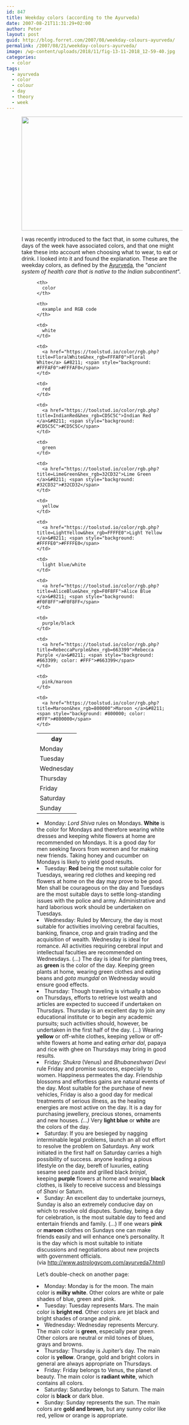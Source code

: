 ```yaml
---
id: 847
title: Weekday colors (according to the Ayurveda)
date: 2007-08-21T11:31:29+02:00
author: Peter
layout: post
guid: http://blog.forret.com/2007/08/weekday-colours-ayurveda/
permalink: /2007/08/21/weekday-colours-ayurveda/
image: /wp-content/uploads/2018/11/fig-13-11-2018_12-59-40.jpg
categories:
  - color
tags:
  - ayurveda
  - color
  - colour
  - day
  - theory
  - week
---
```

<figure class="wp-block-image size-large"><img  width="500" height="300" src="http://blog.forret.com/wp-content/uploads/2018/11/fig-13-11-2018_12-59-40.jpg" alt="" class="wp-image-1813" srcset="https://blog.forret.com/wp-content/uploads/2018/11/fig-13-11-2018_12-59-40.jpg 500w, https://blog.forret.com/wp-content/uploads/2018/11/fig-13-11-2018_12-59-40-300x180.jpg 300w" sizes="(max-width: 500px) 100vw, 500px" />  

I was recently introduced to the fact that, in some cultures, the days of the week have associated colors, and that one might take these into account when choosing what to wear, to eat or drink. I looked into it and found the explanation. These are the weekday colors, as defined by the [Ayurveda](http://en.wikipedia.org/wiki/Ayurveda), the &#8220;_ancient system of health care that is native to the Indian subcontinent_&#8220;. <figure class="wp-block-table">

<table class="">
  <tr>
    <th>
      day
    </th>
    
    <th>
      color
    </th>
    
    <th>
      example and RGB code
    </th>
  </tr>
  
  <tr>
    <td>
      Monday
    </td>
    
    <td>
      white
    </td>
    
    <td>
      <a href="https://toolstud.io/color/rgb.php?title=FloralWhite&hex_rgb=FFFAF0">Floral White</a> &#8211; <span style="background: #FFFAF0">#FFFAF0</span>
    </td>
  </tr>
  
  <tr>
    <td>
      Tuesday
    </td>
    
    <td>
      red
    </td>
    
    <td>
      <a href="https://toolstud.io/color/rgb.php?title=IndianRed&hex_rgb=CD5C5C">Indian Red </a>&#8211; <span style="background: #CD5C5C">#CD5C5C</span>
    </td>
  </tr>
  
  <tr>
    <td>
      Wednesday
    </td>
    
    <td>
      green
    </td>
    
    <td>
      <a href="https://toolstud.io/color/rgb.php?title=LimeGreen&hex_rgb=32CD32">Lime Green </a>&#8211; <span style="background: #32CD32">#32CD32</span>
    </td>
  </tr>
  
  <tr>
    <td>
      Thursday
    </td>
    
    <td>
      yellow
    </td>
    
    <td>
      <a href="https://toolstud.io/color/rgb.php?title=LightYellow&hex_rgb=FFFFE0">Light Yellow </a>&#8211; <span style="background: #FFFFE0">#FFFFE0</span>
    </td>
  </tr>
  
  <tr>
    <td>
      Friday
    </td>
    
    <td>
      light blue/white
    </td>
    
    <td>
      <a href="https://toolstud.io/color/rgb.php?title=AliceBlue&hex_rgb=F0F8FF">Alice Blue </a>&#8211; <span style="background: #F0F8FF">#F0F8FF</span>
    </td>
  </tr>
  
  <tr>
    <td>
      Saturday
    </td>
    
    <td>
      purple/black
    </td>
    
    <td>
      <a href="https://toolstud.io/color/rgb.php?title=RebeccaPurple&hex_rgb=663399">Rebecca Purple </a>&#8211; <span style="background: #663399; color: #FFF">#663399</span>
    </td>
  </tr>
  
  <tr>
    <td>
      Sunday
    </td>
    
    <td>
      pink/maroon
    </td>
    
    <td>
      <a href="https://toolstud.io/color/rgb.php?title=Maroon&hex_rgb=800000">Maroon </a>&#8211; <span style="background: #800000; color: #FFF">#800000</span>
    </td>
  </tr>
</table>  

<li style="text-align: left;">
  Monday: <em>Lord Shiva</em> rules on Mondays. <strong>White</strong> is the color for Mondays and therefore wearing white dresses and keeping white flowers at home are recommended on Mondays. It is a good day for men seeking favors from women and for making new friends. Taking honey and cucumber on Mondays is likely to yield good results.<!--more-->
</li>

<li style="text-align: left;">
  Tuesday: <strong>Red</strong> being the most suitable color for Tuesdays, wearing red clothes and keeping red flowers at home on the day may prove to be good. Men shall be courageous on the day and Tuesdays are the most suitable days to settle long-standing issues with the police and army. Administrative and hard laborious work should be undertaken on Tuesdays.
</li>
<li style="text-align: left;">
  Wednesday: Ruled by Mercury, the day is most suitable for activities involving cerebral faculties, banking, finance, crop and grain trading and the acquisition of wealth. Wednesday is ideal for romance. All activities requiring cerebral input and intellectual faculties are recommended on Wednesdays. (&#8230;) The day is ideal for planting trees, as <strong>green</strong> is the color of the day. Keeping green plants at home, wearing green clothes and eating beans and <em>gota mungdal</em> on Wednesday would ensure good effects.
</li>
<li style="text-align: left;">
  Thursday: Though traveling is virtually a taboo on Thursdays, efforts to retrieve lost wealth and articles are expected to succeed if undertaken on Thursdays. Thursday is an excellent day to join any educational institute or to begin any academic pursuits; such activities should, however, be undertaken in the first half of the day. (&#8230;) Wearing <strong>yellow</strong> or off-white clothes, keeping yellow or off-white flowers at home and eating <em>arhar dal</em>, papaya and rice with ghee on Thursdays may bring in good results.
</li>
<li style="text-align: left;">
  Friday: <em>Shukra</em> (Venus) and <em>Bhubaneshwari Devi</em> rule Friday and promise success, especially to women. Happiness permeates the day. Friendship blossoms and effortless gains are natural events of the day. Most suitable for the purchase of new vehicles, Friday is also a good day for medical treatments of serious illness, as the healing energies are most active on the day. It is a day for purchasing jewellery, precious stones, ornaments and new houses. <em>(&#8230;) </em>Very <strong>light blue</strong> or <strong>white</strong> are the colors of the day.
</li>
<li style="text-align: left;">
  Saturday: If you are besieged by nagging interminable legal problems, launch an all out effort to resolve the problem on Saturdays. Any work initiated in the first half on Saturday carries a high possibility of success. anyone leading a pious lifestyle on the day, bereft of luxuries, eating sesame seed paste and grilled black <em>brinjal</em>, keeping <strong>purple</strong> flowers at home and wearing <strong>black</strong> clothes, is likely to receive success and blessings of <em>Shani</em> or Saturn.
</li>
<li style="text-align: left;">
  Sunday: An excellent day to undertake journeys, Sunday is also an extremely conducive day on which to resolve old disputes. Sunday, being a day for celebration, is the most suitable day to feed and entertain friends and family. (&#8230;) If one wears <strong>pink</strong> or <strong>maroon</strong> clothes on Sundays one can make friends easily and will enhance one&#8217;s personality. It is the day which is most suitable to initiate discussions and negotiations about new projects with government officials.<br />(via <a href="http://www.astrologycom.com/ayurveda7.html">http://www.astrologycom.com/ayurveda7.html</a>)
</li>

Let&#8217;s double-check on another page:

<li style="text-align: left;">
  Monday: Monday is for the moon. The main color is <strong>milky white</strong>. Other colors are white or pale shades of blue, green and pink.
</li>
<li style="text-align: left;">
  Tuesday: Tuesday represents Mars. The main color is <strong>bright red</strong>. Other colors are jet black and bright shades of orange and pink.
</li>
<li style="text-align: left;">
  Wednesday: Wednesday represents Mercury. The main color is <strong>green</strong>, especially pear green. Other colors are neutral or mild tones of blues, grays and browns.
</li>
<li style="text-align: left;">
  Thursday: Thursday is Jupiter&#8217;s day. The main color is <strong>yellow</strong>. Orange, gold and bright colors in general are always appropriate on Thursdays.
</li>
<li style="text-align: left;">
  Friday: Friday belongs to Venus, the planet of beauty. The main color is <strong>radiant white</strong>, which contains all colors.
</li>
<li style="text-align: left;">
  Saturday: Saturday belongs to Saturn. The main color is <strong>black</strong> or dark blue.
</li>
<li style="text-align: left;">
  Sunday: Sunday represents the sun. The main colors are <strong>gold and brown</strong>, but any sunny color like red, yellow or orange is appropriate.
</li>